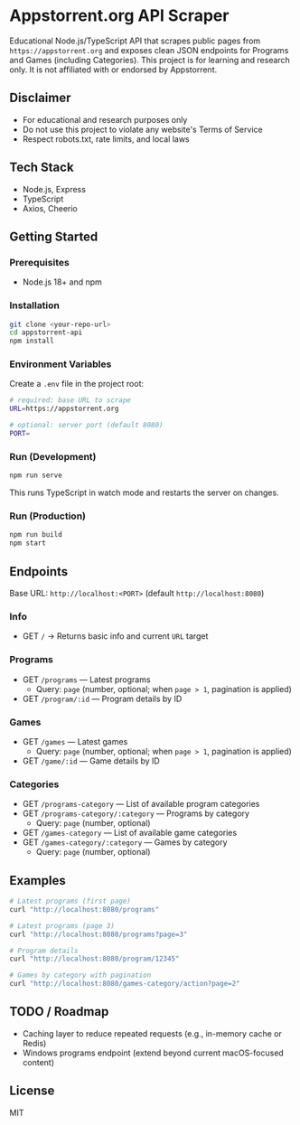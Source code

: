 # Appstorrent.org API Scraper

Educational Node.js/TypeScript API that scrapes public pages from `https://appstorrent.org` and exposes clean JSON endpoints for Programs and Games (including Categories). This project is for learning and research only. It is not affiliated with or endorsed by Appstorrent.

## Disclaimer

- For educational and research purposes only
- Do not use this project to violate any website's Terms of Service
- Respect robots.txt, rate limits, and local laws

## Tech Stack

- Node.js, Express
- TypeScript
- Axios, Cheerio

## Getting Started

### Prerequisites

- Node.js 18+ and npm

### Installation

```bash
git clone <your-repo-url>
cd appstorrent-api
npm install
```

### Environment Variables

Create a `.env` file in the project root:

```bash
# required: base URL to scrape
URL=https://appstorrent.org

# optional: server port (default 8080)
PORT=
```

### Run (Development)

```bash
npm run serve
```

This runs TypeScript in watch mode and restarts the server on changes.

### Run (Production)

```bash
npm run build
npm start
```

## Endpoints

Base URL: `http://localhost:<PORT>` (default `http://localhost:8080`)

### Info

- GET `/` → Returns basic info and current `URL` target

### Programs

- GET `/programs` — Latest programs
  - Query: `page` (number, optional; when `page > 1`, pagination is applied)
- GET `/program/:id` — Program details by ID

### Games

- GET `/games` — Latest games
  - Query: `page` (number, optional; when `page > 1`, pagination is applied)
- GET `/game/:id` — Game details by ID

### Categories

- GET `/programs-category` — List of available program categories
- GET `/programs-category/:category` — Programs by category
  - Query: `page` (number, optional)
- GET `/games-category` — List of available game categories
- GET `/games-category/:category` — Games by category
  - Query: `page` (number, optional)

## Examples

```bash
# Latest programs (first page)
curl "http://localhost:8080/programs"

# Latest programs (page 3)
curl "http://localhost:8080/programs?page=3"

# Program details
curl "http://localhost:8080/program/12345"

# Games by category with pagination
curl "http://localhost:8080/games-category/action?page=2"
```

## TODO / Roadmap

- Caching layer to reduce repeated requests (e.g., in-memory cache or Redis)
- Windows programs endpoint (extend beyond current macOS-focused content)

## License

MIT
